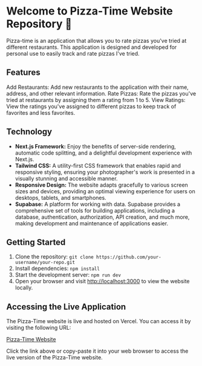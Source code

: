 # Welcome to Pizza-Time Website Repository 🍕

Pizza-time is an application that allows you to rate pizzas you've tried at different restaurants. This application is designed and developed for personal use to easily track and rate pizzas I've tried.

## Features
Add Restaurants: Add new restaurants to the application with their name, address, and other relevant information.
Rate Pizzas: Rate the pizzas you've tried at restaurants by assigning them a rating from 1 to 5.
View Ratings: View the ratings you've assigned to different pizzas to keep track of favorites and less favorites.

## Technology
- **Next.js Framework:** Enjoy the benefits of server-side rendering, automatic code splitting, and a delightful development experience with Next.js.
- **Tailwind CSS:** A utility-first CSS framework that enables rapid and responsive styling, ensuring your photographer's work is presented in a visually stunning and accessible manner.
- **Responsive Design:** The website adapts gracefully to various screen sizes and devices, providing an optimal viewing experience for users on desktops, tablets, and smartphones.
- **Supabase:** A platform for working with data. Supabase provides a comprehensive set of tools for building applications, including a database, authentication, authorization, API creation, and much more, making development and maintenance of applications easier.

## Getting Started
1. Clone the repository: `git clone https://github.com/your-username/your-repo.git`
2. Install dependencies: `npm install`
3. Start the development server: `npm run dev`
4. Open your browser and visit [http://localhost:3000](http://localhost:3000) to view the website locally.

## Accessing the Live Application
The Pizza-Time website is live and hosted on Vercel. You can access it by visiting the following URL:

[Pizza-Time Website](https://your-vercel-app-url.vercel.app)

Click the link above or copy-paste it into your web browser to access the live version of the Pizza-Time website.

